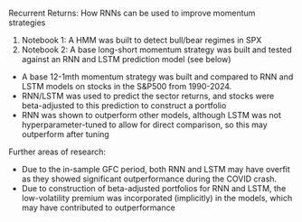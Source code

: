 Recurrent Returns: How RNNs can be used to improve momentum strategies
1. Notebook 1: A HMM was built to detect bull/bear regimes in SPX
2. Notebook 2: A base long-short momentum strategy was built and tested against an RNN and LSTM prediction model (see below)

- A base 12-1mth momentum strategy was built and compared to RNN and LSTM models on stocks in the S&P500 from 1990-2024.
- RNN/LSTM was used to predict the sector returns, and stocks were beta-adjusted to this prediction to construct a portfolio
- RNN was shown to outperform other models, although LSTM was not hyperparameter-tuned to allow for direct comparison, so this may outperform after tuning

Further areas of research: 
- Due to the in-sample GFC period, both RNN and LSTM may have overfit as they showed significant outperformance during the COVID crash.
- Due to construction of beta-adjusted portfolios for RNN and LSTM, the low-volatility premium was incorporated (implicitly) in the models, which may have contributed to outperformance
